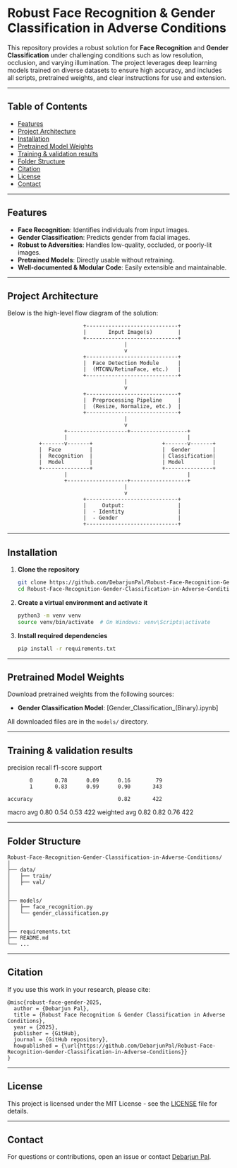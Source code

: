 # Robust Face Recognition & Gender Classification in Adverse Conditions

This repository provides a robust solution for **Face Recognition** and **Gender Classification** under challenging conditions such as low resolution, occlusion, and varying illumination. The project leverages deep learning models trained on diverse datasets to ensure high accuracy, and includes all scripts, pretrained weights, and clear instructions for use and extension.

---

## Table of Contents

- [Features](#features)
- [Project Architecture](#project-architecture)
- [Installation](#installation)
- [Pretrained Model Weights](#pretrained-model-weights)
- [Training & validation results](#Training-&-validation-results)
- [Folder Structure](#folder-structure)
- [Citation](#citation)
- [License](#license)
- [Contact](#contact)

---

## Features

- **Face Recognition**: Identifies individuals from input images.
- **Gender Classification**: Predicts gender from facial images.
- **Robust to Adversities**: Handles low-quality, occluded, or poorly-lit images.
- **Pretrained Models**: Directly usable without retraining.
- **Well-documented & Modular Code**: Easily extensible and maintainable.

---

## Project Architecture

Below is the high-level flow diagram of the solution:

```
                        +-----------------------------+
                        |       Input Image(s)        |
                        +-----------------------------+
                                     |
                                     v
                        +-----------------------------+
                        |  Face Detection Module      |
                        |  (MTCNN/RetinaFace, etc.)   |
                        +-----------------------------+
                                     |
                                     v
                        +-----------------------------+
                        |  Preprocessing Pipeline     |
                        |  (Resize, Normalize, etc.)  |
                        +-----------------------------+
                                     |
                                     v
                  +-------------------+------------------+
                  |                                      |
          +-------v-------+                      +-------v-------+
          |  Face         |                      |  Gender       |
          |  Recognition  |                      | Classification|
          |  Model        |                      | Model         |
          +---------------+                      +---------------+
                  |                                      |
                  +-------------------+------------------+
                                     |
                                     v
                        +-----------------------------+
                        |     Output:                 |
                        |  - Identity                 |
                        |  - Gender                   |
                        +-----------------------------+
```

---

## Installation

1. **Clone the repository**

   ```bash
   git clone https://github.com/DebarjunPal/Robust-Face-Recognition-Gender-Classification-in-Adverse-Conditions.git
   cd Robust-Face-Recognition-Gender-Classification-in-Adverse-Conditions
   ```

2. **Create a virtual environment and activate it**

   ```bash
   python3 -m venv venv
   source venv/bin/activate  # On Windows: venv\Scripts\activate
   ```

3. **Install required dependencies**

   ```bash
   pip install -r requirements.txt
   ```

---


## Pretrained Model Weights

Download pretrained weights from the following sources:

- **Gender Classification Model**: [Gender_Classification_(Binary).ipynb]

All downloaded files are in the `models/` directory.

---

## Training & validation results

 precision    recall  f1-score   support

           0       0.78      0.09      0.16        79
           1       0.83      0.99      0.90       343

    accuracy                           0.82       422
   macro avg       0.80      0.54      0.53       422
weighted avg       0.82      0.82      0.76       422

---

## Folder Structure

```
Robust-Face-Recognition-Gender-Classification-in-Adverse-Conditions/
│
├── data/
│   ├── train/
│   ├── val/
│  
│
├── models/
│   ├── face_recognition.py
│   └── gender_classification.py
│
│
├── requirements.txt
├── README.md
└── ...
```

---

## Citation

If you use this work in your research, please cite:

```
@misc{robust-face-gender-2025,
  author = {Debarjun Pal},
  title = {Robust Face Recognition & Gender Classification in Adverse Conditions},
  year = {2025},
  publisher = {GitHub},
  journal = {GitHub repository},
  howpublished = {\url{https://github.com/DebarjunPal/Robust-Face-Recognition-Gender-Classification-in-Adverse-Conditions}}
}
```

---

## License

This project is licensed under the MIT License - see the [LICENSE](LICENSE) file for details.

---

## Contact

For questions or contributions, open an issue or contact [Debarjun Pal](https://github.com/DebarjunPal).
